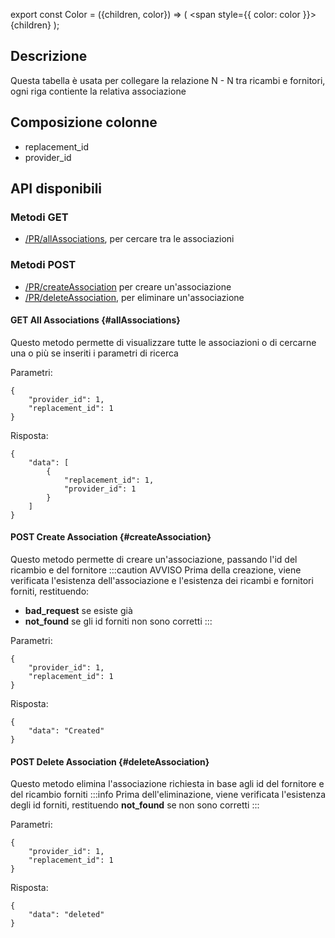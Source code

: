 export const Color = ({children, color}) => (
  <span
    style={{
      color: color
    }}>
    {children}
  </span>
);

## Descrizione
Questa tabella è usata per collegare la relazione N - N tra ricambi e fornitori, ogni riga contiente la relativa associazione

## Composizione colonne

- replacement_id
- provider_id

## API disponibili

### Metodi <Color color = "green"> GET</Color>
- [/PR/allAssociations](#allAssociations), per cercare tra le associazioni

### Metodi <Color color = "darkorange"> POST </Color>
- [/PR/createAssociation](#createAssociation) per creare un'associazione
- [/PR/deleteAssociation](#deleteAssociation), per eliminare un'associazione

#### <Color color = "green"> GET </Color> All Associations {#allAssociations}
Questo metodo permette di visualizzare tutte le associazioni o di cercarne una o più se inseriti i parametri di ricerca


Parametri:

```shell
{
    "provider_id": 1,
    "replacement_id": 1
}
```

Risposta:

```shell
{
    "data": [
        {
            "replacement_id": 1,
            "provider_id": 1
        }
    ]
}
```

#### <Color color = "darkorange"> POST </Color> Create Association {#createAssociation}
Questo metodo permette di creare un'associazione, passando l'id del ricambio e del fornitore
:::caution AVVISO
Prima della creazione, viene verificata l'esistenza dell'associazione e l'esistenza dei ricambi e fornitori forniti, restituendo:
- **bad_request** se esiste già
- **not_found** se gli id forniti non sono corretti
:::

Parametri:
```shell
{
    "provider_id": 1,
    "replacement_id": 1
}
```
Risposta:
```shell
{
    "data": "Created"
}
```

#### <Color color = "darkorange"> POST </Color> Delete Association {#deleteAssociation}
Questo metodo elimina l'associazione richiesta in base agli id del fornitore e del ricambio forniti
:::info
Prima dell'eliminazione, viene verificata l'esistenza degli id forniti, restituendo **not_found** se non sono corretti
:::

Parametri:
```shell
{
    "provider_id": 1,
    "replacement_id": 1
}
```
Risposta:
```shell
{
    "data": "deleted"
}
```